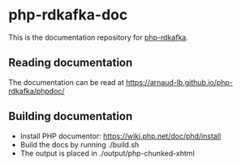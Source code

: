 # php-rdkafka-doc

This is the documentation repository for [php-rdkafka](https://github.com/arnaud-lb/php-rdkafka).

## Reading documentation

The documentation can be read at https://arnaud-lb.github.io/php-rdkafka/phpdoc/

## Building documentation

- Install PHP documentor: https://wiki.php.net/doc/phd/install
- Build the docs by running ./build.sh
- The output is placed in ./output/php-chunked-xhtml

